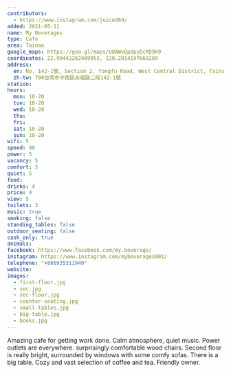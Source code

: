 ```yaml
---
contributors:
  - https://www.instagram.com/juiced69/
added: 2021-05-11
name: My Beverages
type: Cafe
area: Tainan
google_maps: https://goo.gl/maps/U8AWvQpdpyDcRD9k9
coordinates: 22.99442262489953, 120.2014197669289
address:
  en: No. 142-1號, Section 2, Yongfu Road, West Central District, Tainan City, 700
  zh-tw: 700台南市中西區永福路二段142-1號
station: 
hours:
  mon: 10-20
  tue: 10-20
  wed: 10-20
  thu: 
  fri: 
  sat: 10-20
  sun: 10-20
wifi: 5
speed: 90
power: 5
vacancy: 5
comfort: 5
quiet: 5
food:
drinks: 4
price: 4
view: 5
toilets: 3
music: true
smoking: false
standing_tables: false
outdoor_seating: false
cash_only: true
animals:
facebook: https://www.facebook.com/my.beverage/
instagram: https://www.instagram.com/mybeverages001/
telephone: "+886935311949"
website:
images: 
  - first-floor.jpg
  - sec.jpg
  - sec-floor.jpg
  - counter-seating.jpg
  - small-tables.jpg
  - big-table.jpg
  - books.jpg
---
```


Amazing cafe for getting work done. Calm atmosphere, quiet music. Power outlets are everywhere. surprisingly comfortable wood chairs. Second floor is really bright, surrounded by windows with some comfy sofas. There is a big table. Cozy and vast selection of coffee and tea. Friendly owner. 